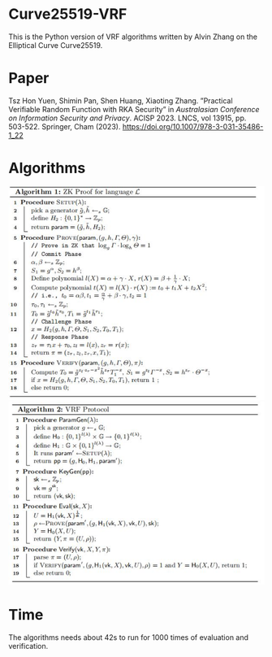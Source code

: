 # Curve25519-VRF
This is the Python version of VRF algorithms written by Alvin Zhang on the Elliptical Curve Curve25519.

# Paper
Tsz Hon Yuen, Shimin Pan, Shen Huang, Xiaoting Zhang. ”Practical Verifiable Random Function with RKA Security” in _Australasian Conference on Information Security and Privacy_. ACISP 2023. LNCS, vol 13915, pp. 503-522. Springer, Cham (2023). https://doi.org/10.1007/978-3-031-35486-1_22

# Algorithms
![Algorithm1](https://github.com/GreyPreacher/Curve25519-VRF/blob/main/Algorithm1.JPG)  
![Algorithm2](https://github.com/GreyPreacher/Curve25519-VRF/blob/main/Algorithm2.JPG)

# Time
The algorithms needs about 42s to run for 1000 times of evaluation and verification.
